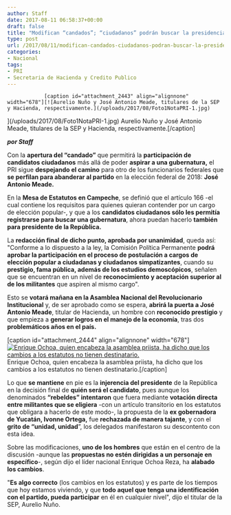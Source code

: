 ```yaml
---
author: Staff
date: 2017-08-11 06:58:37+00:00
draft: false
title: "Modifican “candados”; “ciudadanos” podrán buscar la presidencia"
type: post
url: /2017/08/11/modifican-candados-ciudadanos-podran-buscar-la-presidencia/
categories:
- Nacional
tags:
- PRI
- Secretaria de Hacienda y Credito Publico
---
```



				[caption id="attachment_2443" align="alignnone" width="678"][![Aurelio Nuño y José Antonio Meade, titulares de la SEP y Hacienda, respectivamente.](/uploads/2017/08/Foto1NotaPRI-1.jpg)
](/uploads/2017/08/Foto1NotaPRI-1.jpg) Aurelio Nuño y José Antonio Meade, titulares de la SEP y Hacienda, respectivamente.[/caption]

_**por Staff**_

Con la **apertura del “candado”** que permitirá la **participación de candidatos ciudadanos** más allá de poder **aspirar a una gubernatura,** el PRI sigue **despejando el camino** para otro de los funcionarios federales que **se perfilan para abanderar al partido** en la elección federal de 2018: **José Antonio Meade.**

En la **Mesa de Estatutos en Campeche**, se definió que el artículo 166 -el cual contiene los requisitos para quienes quieran contender por un cargo de elección popular-, y que a los **candidatos ciudadanos sólo les permitía registrarse para buscar una gubernatura**, ahora puedan hacerlo **también para presidente de la República.**

La **redacción final de dicho punto, aprobada por unanimidad**, queda así: "Conforme a lo dispuesto a la ley, la Comisión Política Permanente **podrá aprobar la participación en el proceso de postulación a cargos de elección popular a ciudadanas y ciudadanos simpatizantes**, cuando su **prestigio, fama pública, además de los estudios demoscópicos**, señalen que se encuentran en un nivel de **reconocimiento y aceptación superior al de los militantes** que aspiren al mismo cargo".

Esto se **votará mañana en la Asamblea Nacional del Revolucionario Institucional** y, de ser aprobado como se espera, **abrirá la puerta a José Antonio Meade**, titular de Hacienda, un hombre con **reconocido prestigio** y que empieza a **generar logros en el manejo de la economía**, tras dos **problemáticos años en el país.**

[caption id="attachment_2444" align="alignnone" width="678"][![Enrique Ochoa, quien encabeza la asamblea priista, ha dicho que los cambios a los estatutos no tienen destinatario.](/uploads/2017/08/Foto2NotaPRI-1.jpg)
](/uploads/2017/08/Foto2NotaPRI-1.jpg) Enrique Ochoa, quien encabeza la asamblea priista, ha dicho que los cambios a los estatutos no tienen destinatario.[/caption]

Lo que **se mantiene** en pie es la **injerencia del presidente** de la República en la decisión final de **quién será el candidato**, pues aunque los denominados **“rebeldes” intentaron** que fuera mediante **votación directa entre militantes que se eligiera** -con un artículo transitorio en los estatutos que obligara a hacerlo de este modo-, la propuesta de la **ex gobernadora de Yucatán, Ivonne Ortega,** fue **rechazada de manera tajante**, y con el **grito de “unidad, unidad**”, los delegados manifestaron su descontento con esta idea.

Sobre las modificaciones, **uno de los hombres** que están en el centro de la discusión -aunque las **propuestas no estén dirigidas a un personaje en específico**-, según dijo el líder nacional Enrique Ochoa Reza, ha **alabado los cambios**.

"**Es algo correcto** (los cambios en los estatutos) y es parte de los tiempos que hoy estamos viviendo, y que **todo aquel que tenga una identificación con el partido, pueda participar** en él en cualquier nivel", dijo el titular de la SEP, Aurelio Nuño.		
